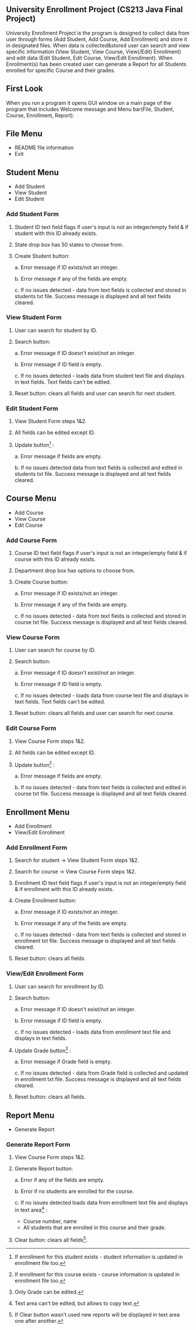 ## University Enrollment Project (CS213 Java Final Project)
  University Enrollment Project is the program is designed to 
collect data from user through forms (Add Student, Add Course,
Add Enrollment) and store it in designated files. When data is
collected&stored user can search and view specific information
(View Student, View Course, View(/Edit) Enrollment) and edit
data (Edit Student, Edit Course, View/Edit Enrollment).
  When Enrollment(s) has been created user can generate a 
Report for all Students enrolled for specific Course and their
grades. 

## First Look
  When you run a program it opens GUI window on a main page of 
the program that includes Welcome message and Menu bar(File,
Student, Course, Enrollment, Report).

## File Menu
  + README file information
  + Exit  

## Student Menu
  + Add Student
  + View Student
  + Edit Student
    
### Add Student Form 
  1. Student ID text field flags if user's input is not an
integer/empty field & if student with this ID already exists.
  2. State drop box has 50 states to choose from.
  3. Create Student button:
     
     a. Error message if ID exists/not an integer.
     
     b. Error message if any of the fields are empty.
     
     c. If no issues detected - data from text fields is 
     collected and stored in students txt file. Success 
     message is displayed and all text fields cleared.

### View Student Form 
  1. User can search for student by ID.
  2. Search button:
     
     a. Error message if ID doesn't exist/not an integer.
     
     b. Error message if ID field is empty.
     
     c. If no issues detected - loads data from student text 
     file and displays in text fields. Text fields can't be
     edited.
     
  4. Reset button: clears all fields and user can search for
next student.

### Edit Student Form 
  1. View Student Form steps 1&2.
  2. All fields can be edited except ID.
  3. Update button[^1] :
     
     a. Error message if fields are empty.
     
     b. If no issues detected data from text fields is 
     collected and edited in students txt file. Success 
     message is displayed and all text fields cleared.
     
[^1]: If enrollment for this student exists - student information
is updated in enrollment file too. 

## Course Menu
  + Add Course
  + View Course
  + Edit Course

### Add Course Form 
  1. Course ID text field flags if user's input is not an
integer/empty field & if course with this ID already exists.
  2. Department drop box has options to choose from.
  3. Create Course button:
     
     a. Error message if ID exists/not an integer.
     
     b. Error message if any of the fields are empty.
     
     c. If no issues detected - data from text fields is 
     collected and stored in course txt file. Success 
     message is displayed and all text fields cleared.

### View Course Form 

  1. User can search for course by ID.
  2. Search button:
     
     a. Error message if ID doesn't exist/not an integer.
     
     b. Error message if ID field is empty.
     
     c. If no issues detected - loads data from course text 
     file and displays in text fields. Text fields can't be
     edited.
     
  4. Reset button: clears all fields and user can search for
next course.

### Edit Course Form 

  1. View Course Form steps 1&2.
  2. All fields can be edited except ID.
  3. Update button[^2] :
     
     a. Error message if fields are empty.
     
     b. If no issues detected - data from text fields is 
     collected and edited in course txt file. Success 
     message is displayed and all text fields cleared.
     
[^2]: If enrollment for this course exists - course information
is updated in enrollment file too.

## Enrollment Menu
  + Add Enrollment 
  + View/Edit Enrollment 

### Add Enrollment Form 

  1. Search for student -> View Student Form steps 1&2.
  2. Search for course -> View Course Form steps 1&2.
  3. Enrollment ID text field flags if user's input is not an
integer/empty field & if enrollment with this ID already 
exists.
  4. Create Enrollment button:
     
     a. Error message if ID exists/not an integer.
     
     b. Error message if any of the fields are empty.
     
     c. If no issues detected - data from text fields is 
     collected and stored in enrollment txt file. Success 
     message is displayed and all text fields cleared.
     
  6. Reset button: clears all fields.

### View/Edit Enrollment Form 

  1. User can search for enrollment by ID.
  2. Search button:
     
     a. Error message if ID doesn't exist/not an integer.
     
     b. Error message if ID field is empty.
     
     c. If no issues detected - loads data from enrollment text 
     file and displays in text fields.
     
   [^3]: Only Grade can be edited.
   
  4. Update Grade button[^3] :
  
     a. Error message if Grade field is empty.
     
     c. If no issues detected - data from Grade field is 
     collected and updated in enrollment txt file. Success 
     message is displayed and all text fields cleared.
     
  5. Reset button: clears all fields.

## Report Menu

  + Generate Report

### Generate Report Form 

  1. View Course Form steps 1&2.
  2. Generate Report button:
     
     a. Error if any of the fields are empty.
     
     b. Error if no students are enrolled for the course.
     
     c. If no issues detected loads data from enrollment text
     file and displays in text area[^4] :
     - Course number, name
     - All students that are enrolled in this course and their
     grade.

  [^4]: Text area can't be edited, but allows to copy text. 
  
  3. Clear button: clears all fields[^5].
  
[^5]: If Clear button wasn't used new reports will be displayed
in text area one after another. 

